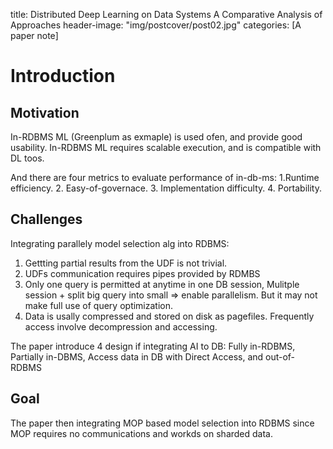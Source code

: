 title: Distributed Deep Learning on Data Systems A Comparative Analysis of Approaches
header-image: "img/postcover/post02.jpg"
categories: [A paper note]

# Introduction

## Motivation

In-RDBMS ML (Greenplum as exmaple) is used ofen, and provide good usability.
In-RDBMS ML requires scalable execution, and is compatible with DL toos.

And there are four metrics to evaluate performance of in-db-ms: 
1.Runtime efficiency. 2. Easy-of-governace. 3. Implementation difficulty. 4. Portability.

## Challenges

Integrating parallely model selection alg into RDBMS:

1. Gettting partial results from the UDF is not trivial.
2. UDFs communication requires pipes provided by RDMBS
3. Only one query is permitted at anytime in one DB session, 
   Mulitple session + split big query into small => enable parallelism. But it may not make full use of query optimization.
4. Data is usally compressed and stored on disk as pagefiles. Frequently access involve decompression and accessing.

The paper introduce 4 design if integrating AI to DB: Fully in-RDBMS, Partially in-DBMS, Access data in DB with Direct Access, and out-of-RDBMS

## Goal

The paper then integrating MOP based model selection into RDBMS since MOP requires no communications and workds on sharded data.



